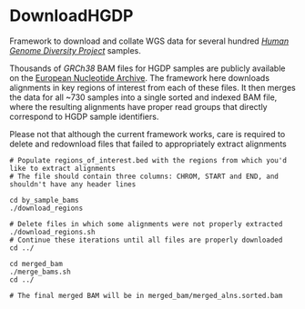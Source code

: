 # DownloadHGDP
Framework to download and collate WGS data for several hundred [*Human Genome Diversity Project*](https://en.wikipedia.org/wiki/Human_Genome_Diversity_Project) samples.

Thousands of *GRCh38* BAM files for HGDP samples are publicly available on the [European Nucleotide Archive](https://www.ebi.ac.uk/ena/data/view/PRJEB6463). The framework here downloads alignments in key regions of interest from each of these files. It then merges the data for all ~730 samples into a single sorted and indexed BAM file, where the resulting alignments have proper read groups that directly correspond to HGDP sample identifiers. 

Please not that although the current framework works, care is required to delete and redownload files that failed to appropriately extract alignments


```
# Populate regions_of_interest.bed with the regions from which you'd like to extract alignments
# The file should contain three columns: CHROM, START and END, and shouldn't have any header lines

cd by_sample_bams
./download_regions

# Delete files in which some alignments were not properly extracted
./download_regions.sh
# Continue these iterations until all files are properly downloaded
cd ../

cd merged_bam
./merge_bams.sh
cd ../

# The final merged BAM will be in merged_bam/merged_alns.sorted.bam

```
